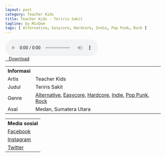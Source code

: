 ```yaml
---
layout: post
category: Teacher Kids
title: Teacher Kids - Teriris Sakit
tagline: by MixDom
tags: [ Alternative, Easycore, Hardcore, Indie, Pop Punk, Rock ]
---
```


<audio class='js-player' style="--plyr-color-main: #212121;" controls>
<source src="https://drive.google.com/uc?authuser=0&id=1Gn9w2rOVfPJRy9g-gX86tTcc8fLcsyyv&export=download" type="audio/mp3">
</audio>

<!--more-->

<div class="post-button text-center">
<a target="_blank" class="btn" href="https://drive.google.com/uc?authuser=0&id=1Gn9w2rOVfPJRy9g-gX86tTcc8fLcsyyv&export=download">
<i class="fa fa-caret-down" aria-hidden="true"></i>&nbsp; &nbsp;Download
</a>
</div>

<table>
<tr>
<th>Informasi</th>
<th></th>
</tr>
<tr>
<td>Artis</td>
<td>Teacher Kids</td>
</tr>
<tr>
<td>Judul</td>
<td>Teriris Sakit</td>
</tr>
<tr>
<td>Genre</td>
<td><a href="/musik/tag/#/Alternative">Alternative</a>, <a href="/musik/tag/#/Easycore">Easycore</a>, <a href="/musik/tag/#/Hardcore">Hardcore</a>, <a href="/musik/tag/#/Indie">Indie</a>, <a href="/musik/tag/#/Pop%20Punk">Pop Punk</a>, <a href="/musik/tag/#/Rock">Rock</a></td>
</tr>
<tr>
<td>Asal</td>
<td>Medan, Sumatera Utara</td>
</tr>
</table>

<table>
<tr>
<th>Media sosial</th>
</tr>
<tr>
<td><a href="https://facebook.com/teacherkidsofficial" target="_blank">Facebook</a></td>
</tr>
<tr>
<td><a href="https://instagram.com/teacherkidsofficial" target="_blank">Instagram</a></td>
</tr>
<tr>
<td><a href="https://twitter.com/teachersxkidz" target="_blank">Twitter</a></td>
</tr>
</table>
